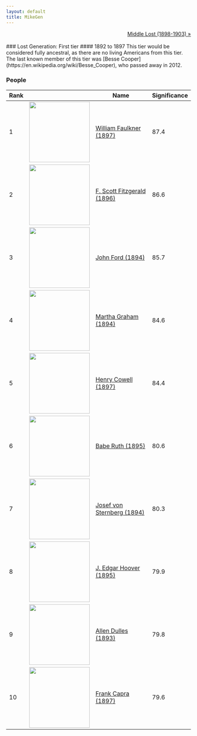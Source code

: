 ```yaml
---
layout: default
title: MikeGen
---
```

<div style="overflow: hidden"><a href="/mike-gen/generations/lost-middle.html" class="next" style="float: right !important">Middle Lost (1898-1903) &raquo;</a></div>
<br>
### Lost Generation: First tier
#### 1892 to 1897
This tier would be considered fully ancestral, as there are no living Americans from this tier. The last known member of this tier was [Besse Cooper](https://en.wikipedia.org/wiki/Besse_Cooper), who passed away in 2012.

### People

Rank |     | Name                                  | Significance 
---- | --- | ------------------------------------- | -------- 
1    | <img src="https://upload.wikimedia.org/wikipedia/commons/6/6d/Carl_Van_Vechten_-_William_Faulkner.jpg" width="165" /> | [William Faulkner (1897)](https://en.wikipedia.org/wiki/William_Faulkner) | 87.4    
2    | <img src="https://upload.wikimedia.org/wikipedia/commons/5/5c/F_Scott_Fitzgerald_1921.jpg" width="165" /> | [F. Scott Fitzgerald (1896)](https://en.wikipedia.org/wiki/F._Scott_Fitzgerald)            | 86.6   
3    | <img src="https://upload.wikimedia.org/wikipedia/commons/0/04/John_Ford_1946.jpg" width="165" /> | [John Ford (1894)](https://en.wikipedia.org/wiki/John_Ford)                      | 85.7    
4    | <img src="https://upload.wikimedia.org/wikipedia/commons/0/09/Martha_Graham_1948.jpg" width="165" /> | [Martha Graham (1894)](https://en.wikipedia.org/wiki/Martha_Graham)                  | 84.6   
5    | <img src="https://upload.wikimedia.org/wikipedia/commons/1/1c/Henry_Cowell_as_a_young_man.jpg" width="165" /> | [Henry Cowell (1897)](https://en.wikipedia.org/wiki/Henry_Cowell)                   | 84.4    
6    | <img src="https://upload.wikimedia.org/wikipedia/commons/1/13/Babe_Ruth2.jpg" width="165" /> | [Babe Ruth (1895)](https://en.wikipedia.org/wiki/Babe_Ruth)                      | 80.6    
7    | <img src="https://upload.wikimedia.org/wikipedia/en/f/fc/Josef_von_Sternberg.jpg" width="165" /> | [Josef von Sternberg (1894)](https://en.wikipedia.org/wiki/Josef_von_Sternberg)            | 80.3 
8    | <img src="https://upload.wikimedia.org/wikipedia/commons/b/b0/Hoover-JEdgar-LOC.jpg" width="165" /> | [J. Edgar Hoover (1895)](https://en.wikipedia.org/wiki/J._Edgar_Hoover)                | 79.9    
9    | <img src="https://upload.wikimedia.org/wikipedia/commons/6/64/Allen_w_dulles.jpg" width="165" /> | [Allen Dulles (1893)](https://en.wikipedia.org/wiki/Allen_Dulles)                   | 79.8 
10   | <img src="https://upload.wikimedia.org/wikipedia/commons/7/77/Frank_Capra.jpg" width="165" /> | [Frank Capra (1897)](https://en.wikipedia.org/wiki/Frank_Capra) | 79.6
